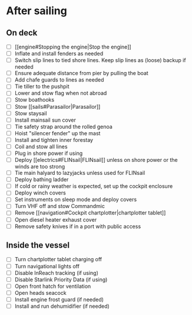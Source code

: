 # After sailing

## On deck

- [ ] [[engine#Stopping the engine|Stop the engine]]
- [ ] Inflate and install fenders as needed
- [ ] Switch slip lines to tied shore lines. Keep slip lines as (loose) backup if needed
- [ ] Ensure adequate distance from pier by pulling the boat
- [ ] Add chafe guards to lines as needed
- [ ] Tie tiller to the pushpit
- [ ] Lower and stow flag when not abroad
- [ ] Stow boathooks
- [ ] Stow [[sails#Parasailor|Parasailor]]
- [ ] Stow staysail
- [ ] Install mainsail sun cover
- [ ] Tie safety strap around the rolled genoa
- [ ] Hoist "silencer fender" up the mast
- [ ] Install and tighten inner forestay
- [ ] Coil and stow all lines
- [ ] Plug in shore power if using
- [ ] Deploy [[electrics#FLINsail|FLINsail]] unless on shore power or the winds are too strong
- [ ] Tie main halyard to lazyjacks unless used for FLINsail
- [ ] Deploy bathing ladder
- [ ] If cold or rainy weather is expected, set up the cockpit enclosure
- [ ] Deploy winch covers
- [ ] Set instruments on sleep mode and deploy covers
- [ ] Turn VHF off and stow Commandmic
- [ ] Remove [[navigation#Cockpit chartplotter|chartplotter tablet]]
- [ ] Open diesel heater exhaust cover
- [ ] Remove safety knives if in a port with public access

## Inside the vessel

- [ ] Turn chartplotter tablet charging off
- [ ] Turn navigational lights off
- [ ] Disable InReach tracking (if using)
- [ ] Disable Starlink Priority Data (if using)
- [ ] Open front hatch for ventilation
- [ ] Open heads seacock
- [ ] Install engine frost guard (if needed)
- [ ] Install and run dehumidifier (if needed)